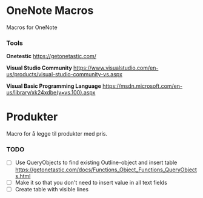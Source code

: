 # OneNote Macros
Macros for OneNote
### Tools
**Onetestic**
https://getonetastic.com/


**Visual Studio Community**
https://www.visualstudio.com/en-us/products/visual-studio-community-vs.aspx


**Visual Basic Programming Language**
https://msdn.microsoft.com/en-us/library/xk24xdbe(v=vs.100).aspx

# Produkter
Macro for å legge til produkter med pris.
### TODO
- [ ] Use QueryObjects to find existing Outline-object and insert table https://getonetastic.com/docs/Functions_Object_Functions_QueryObjects.html
- [ ] Make it so that you don't need to insert value in all text fields
- [ ] Create table with visible lines
